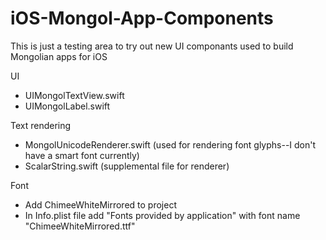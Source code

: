 # iOS-Mongol-App-Components

This is just a testing area to try out new UI componants used to build Mongolian apps for iOS

UI

- UIMongolTextView.swift
- UIMongolLabel.swift

Text rendering

- MongolUnicodeRenderer.swift  (used for rendering font glyphs--I don't have a smart font currently)
- ScalarString.swift  (supplemental file for renderer)

Font

- Add ChimeeWhiteMirrored to project
- In Info.plist file add "Fonts provided by application" with font name "ChimeeWhiteMirrored.ttf"
